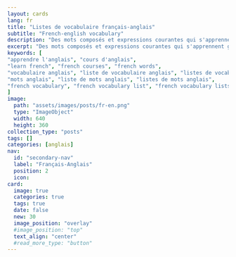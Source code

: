 ```yaml
---
layout: cards
lang: fr
title: "Listes de vocabulaire français-anglais"
subtitle: "French-english vocabulary"
description: "Des mots composés et expressions courantes qui s'apprennent généralement par la pratique."
excerpt: "Des mots composés et expressions courantes qui s'apprennent généralement par la pratique."
keywords: [
"apprendre l'anglais", "cours d'anglais",
"learn french", "french courses", "french words",
"vocabulaire anglais", "liste de vocabulaire anglais", "listes de vocabulaire anglais",
"mots anglais", "liste de mots anglais", "listes de mots anglais",
"french vocabulary", "french vocabulary list", "french vocabulary lists"
]
image:
  path: "assets/images/posts/fr-en.png"
  type: "ImageObject"
  width: 640
  height: 360
collection_type: "posts"
tags: []
categories: [anglais]
nav:
  id: "secondary-nav"
  label: "Français-Anglais"
  position: 2
  icon:
card:
  image: true
  categories: true
  tags: true
  date: false
  new: 30
  image_position: "overlay"
  #image_position: "top"
  text_align: "center"
  #read_more_type: "button"
---
```

